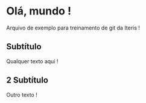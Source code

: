 # Olá, mundo !

Arquivo de exemplo para treinamento de git da Iteris !

## Subtítulo

Qualquer texto aqui !

## 2 Subtítulo


Outro texto !